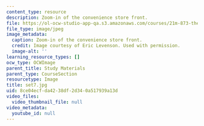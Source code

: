```yaml
---
content_type: resource
description: Zoom-in of the convenience store front.
file: https://ol-ocw-studio-app-qa.s3.amazonaws.com/courses/21m-873-theater-arts-topics-suburbia-january-iap-2008/8ce04ecfda4238df2d340a517939a13d_set7.jpg
file_type: image/jpeg
image_metadata:
  caption: Zoom-in of the convenience store front.
  credit: Image courtesy of Eric Levenson. Used with permission.
  image-alt: ''
learning_resource_types: []
ocw_type: OCWImage
parent_title: Study Materials
parent_type: CourseSection
resourcetype: Image
title: set7.jpg
uid: 8ce04ecf-da42-38df-2d34-0a517939a13d
video_files:
  video_thumbnail_file: null
video_metadata:
  youtube_id: null
---
```

